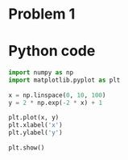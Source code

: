 # Problem 1

# Python code
 
```python
import numpy as np
import matplotlib.pyplot as plt
 
x = np.linspace(0, 10, 100)
y = 2 * np.exp(-2 * x) + 1
 
plt.plot(x, y)
plt.xlabel('x')
plt.ylabel('y')
 
plt.show()
```
 




